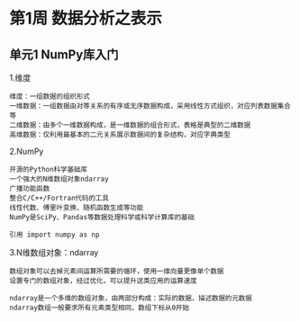 # 第1周 数据分析之表示

## 单元1 NumPy库入门

1.维度

    维度：一组数据的组织形式
    一维数据：一组数据由对等关系的有序或无序数据构成，采用线性方式组织，对应列表数据集合等
    二维数据：由多个一维数据构成，是一维数据的组合形式，表格是典型的二维数据
    高维数据：仅利用最基本的二元关系展示数据间的复杂结构，对应字典类型

2.NumPy
    
    开源的Python科学基础库
    一个强大的N维数组对象ndarray
    广播功能函数
    整合C/C++/Fortran代码的工具
    线性代数、傅里叶变换、随机函数生成等功能
    NumPy是SciPy、Pandas等数据处理科学或科学计算库的基础
    
    引用 import numpy as np
    
3.N维数组对象：ndarray

    数组对象可以去掉元素间运算所需要的循环，使用一维向量更像单个数据
    设置专门的数组对象，经过优化，可以提升这类应用的运算速度
    
    ndarray是一个多维的数组对象，由两部分构成：实际的数据，描述数据的元数据
    ndarray数组一般要求所有元素类型相同，数组下标从0开始
    
    
